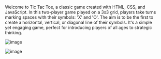 Welcome to Tic Tac Toe, a classic game created with HTML, CSS, and JavaScript. In this two-player game played on a 3x3 grid, players take turns marking spaces with their symbols: 'X' and 'O'. The aim is to be the first to create a horizontal, vertical, or diagonal line of their symbols. It's a simple yet engaging game, perfect for introducing players of all ages to strategic thinking.

![image](https://github.com/johndaves6240/TicTacToe/assets/73985344/6913e699-2ea4-4cca-9264-ed73dc85241e)

![image](https://github.com/johndaves6240/TicTacToe/assets/73985344/0d72f6a7-9df8-44f3-b466-f2dc435683ae)

